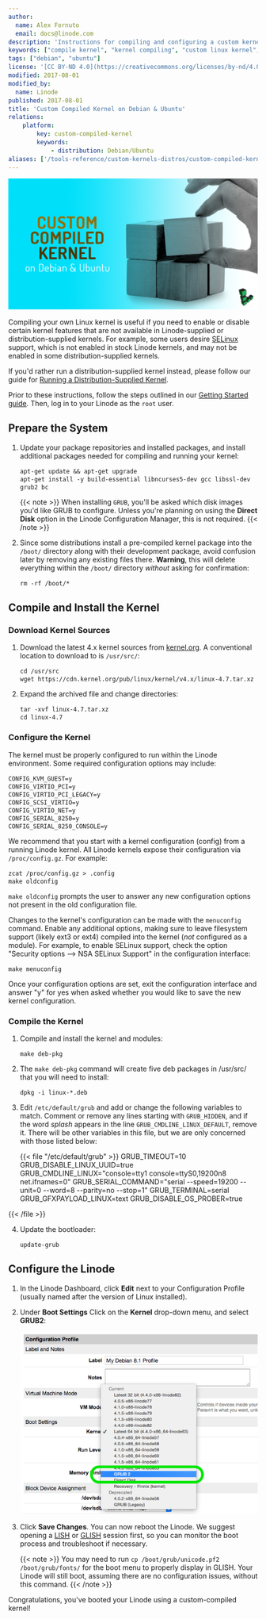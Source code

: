 ```yaml
---
author:
  name: Alex Fornuto
  email: docs@linode.com
description: 'Instructions for compiling and configuring a custom kernel your Debian or Ubuntu Linode'
keywords: ["compile kernel", "kernel compiling", "custom linux kernel", "custom linode", "debian", "ubuntu"]
tags: ["debian", "ubuntu"]
license: '[CC BY-ND 4.0](https://creativecommons.org/licenses/by-nd/4.0)'
modified: 2017-08-01
modified_by:
  name: Linode
published: 2017-08-01
title: 'Custom Compiled Kernel on Debian & Ubuntu'
relations:
    platform:
        key: custom-compiled-kernel
        keywords:
            - distribution: Debian/Ubuntu
aliases: ['/tools-reference/custom-kernels-distros/custom-compiled-kernel-debian-ubuntu/']
---
```


![Custom Compiled Kernel on Debian & Ubuntu](custom-compiled-kernel-on-debian-and-ubuntu.png "Custom Compiled Kernel on Debian & Ubuntu")

Compiling your own Linux kernel is useful if you need to enable or disable certain kernel features that are not available in Linode-supplied or distribution-supplied kernels. For example, some users desire [SELinux](http://en.wikipedia.org/wiki/Security-Enhanced_Linux) support, which is not enabled in stock Linode kernels, and may not be enabled in some distribution-supplied kernels.

If you'd rather run a distribution-supplied kernel instead, please follow our guide for [Running a Distribution-Supplied Kernel](/docs/tools-reference/custom-kernels-distros/run-a-distribution-supplied-kernel-with-kvm).

Prior to these instructions, follow the steps outlined in our [Getting Started guide](/docs/getting-started/). Then, log in to your Linode as the `root` user.

## Prepare the System

1.  Update your package repositories and installed packages, and install additional packages needed for compiling and running your kernel:

        apt-get update && apt-get upgrade
        apt-get install -y build-essential libncurses5-dev gcc libssl-dev grub2 bc

    {{< note >}}
When installing `GRUB`, you'll be asked which disk images you'd like GRUB to configure. Unless you're planning on using the **Direct Disk** option in the Linode Configuration Manager, this is not required.
{{< /note >}}

2.  Since some distributions install a pre-compiled kernel package into the `/boot/` directory along with their development package, avoid confusion later by removing any existing files there. **Warning**, this will delete everything within the `/boot/` directory _without_ asking for confirmation:

        rm -rf /boot/*

## Compile and Install the Kernel

### Download Kernel Sources

1.  Download the latest 4.x kernel sources from [kernel.org](http://kernel.org/). A conventional location to download to is `/usr/src/`:

        cd /usr/src
        wget https://cdn.kernel.org/pub/linux/kernel/v4.x/linux-4.7.tar.xz

2.  Expand the archived file and change directories:

        tar -xvf linux-4.7.tar.xz
        cd linux-4.7

### Configure the Kernel

The kernel must be properly configured to run within the Linode environment. Some required configuration options may include:

    CONFIG_KVM_GUEST=y
    CONFIG_VIRTIO_PCI=y
    CONFIG_VIRTIO_PCI_LEGACY=y
    CONFIG_SCSI_VIRTIO=y
    CONFIG_VIRTIO_NET=y
    CONFIG_SERIAL_8250=y
    CONFIG_SERIAL_8250_CONSOLE=y

We recommend that you start with a kernel configuration (config) from a running Linode kernel. All Linode kernels expose their configuration via `/proc/config.gz`. For example:

    zcat /proc/config.gz > .config
    make oldconfig

`make oldconfig` prompts the user to answer any new configuration options not present in the old configuration file.

Changes to the kernel's configuration can be made with the `menuconfig` command. Enable any additional options, making sure to leave filesystem support (likely ext3 or ext4) compiled into the kernel (*not* configured as a module). For example, to enable SELinux support, check the option "Security options --\> NSA SELinux Support" in the configuration interface:

    make menuconfig

Once your configuration options are set, exit the configuration interface and answer "y" for yes when asked whether you would like to save the new kernel configuration.

### Compile the Kernel

1.  Compile and install the kernel and modules:

        make deb-pkg

2.  The `make deb-pkg` command will create five deb packages in /usr/src/ that you will need to install:

        dpkg -i linux-*.deb

3.  Edit `/etc/default/grub` and add or change the following variables to match. Comment or remove any lines starting with `GRUB_HIDDEN`, and if the word *splash* appears in the line `GRUB_CMDLINE_LINUX_DEFAULT`, remove it. There will be other variables in this file, but we are only concerned with those listed below:

    {{< file "/etc/default/grub" >}}
GRUB_TIMEOUT=10
GRUB_DISABLE_LINUX_UUID=true
GRUB_CMDLINE_LINUX="console=tty1 console=ttyS0,19200n8 net.ifnames=0"
GRUB_SERIAL_COMMAND="serial --speed=19200 --unit=0 --word=8 --parity=no --stop=1"
GRUB_TERMINAL=serial
GRUB_GFXPAYLOAD_LINUX=text
GRUB_DISABLE_OS_PROBER=true

{{< /file >}}


4.  Update the bootloader:

        update-grub

## Configure the Linode

1.  In the Linode Dashboard, click **Edit** next to your Configuration Profile (usually named after the version of Linux installed).

2.  Under **Boot Settings** Click on the **Kernel** drop-down menu, and select **GRUB2**:

    ![The GRUB2 Option.](custom-kernel-grub2.png)

3.  Click **Save Changes**. You can now reboot the Linode. We suggest opening a [LISH](/docs/networking/using-the-linode-shell-lish) or [GLISH](/docs/networking/using-the-graphic-shell-glish) session first, so you can monitor the boot process and troubleshoot if necessary.

    {{< note >}}
You may need to run `cp /boot/grub/unicode.pf2 /boot/grub/fonts/` for the boot menu to properly display in GLISH. Your Linode will still boot, assuming there are no configuration issues, without this command.
{{< /note >}}

Congratulations, you've booted your Linode using a custom-compiled kernel!

